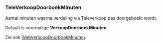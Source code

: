 ### TeleVerkoopDoorboekMinuten

Aantal minuten waarna verdeling via Televerkoop pas doorgeboekt wordt.

Default is voormalige **VerkoopDoorboekMinuten**.

Zie ook [WebVerkoopDoorboekMinuten](F1/System_WebVerkoopDoorboekMinuten.md).
